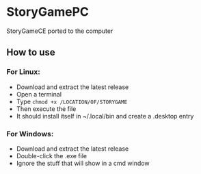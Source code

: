 # StoryGamePC
StoryGameCE ported to the computer

## How to use
### For Linux:
* Download and extract the latest release
* Open a terminal
* Type `chmod +x /LOCATION/OF/STORYGAME`
* Then execute the file
* It should install itself in ~/.local/bin and create a .desktop entry
### For Windows:
* Download and extract the latest release
* Double-click the .exe file
* Ignore the stuff that will show in a cmd window
